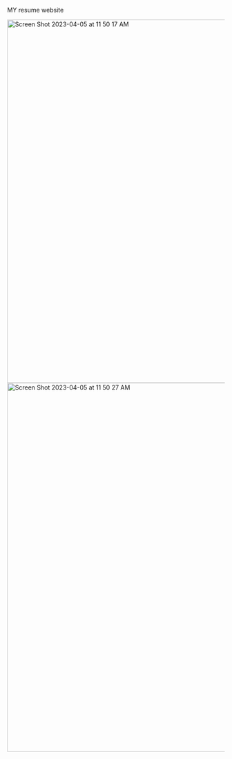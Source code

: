 MY resume website



<img width="840" alt="Screen Shot 2023-04-05 at 11 50 17 AM" src="https://user-images.githubusercontent.com/54657856/230176916-65cd3704-fb21-4dce-bb21-24e6793e554b.png">
<img width="853" alt="Screen Shot 2023-04-05 at 11 50 27 AM" src="https://user-images.githubusercontent.com/54657856/230176931-0c597ad2-066a-4aed-85e3-37f35db05046.png">
